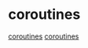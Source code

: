 # coroutines

[coroutines](https://github.com/felix-lang/felix)
[coroutines](https://github.com/vtereshkov/umka-lang)
